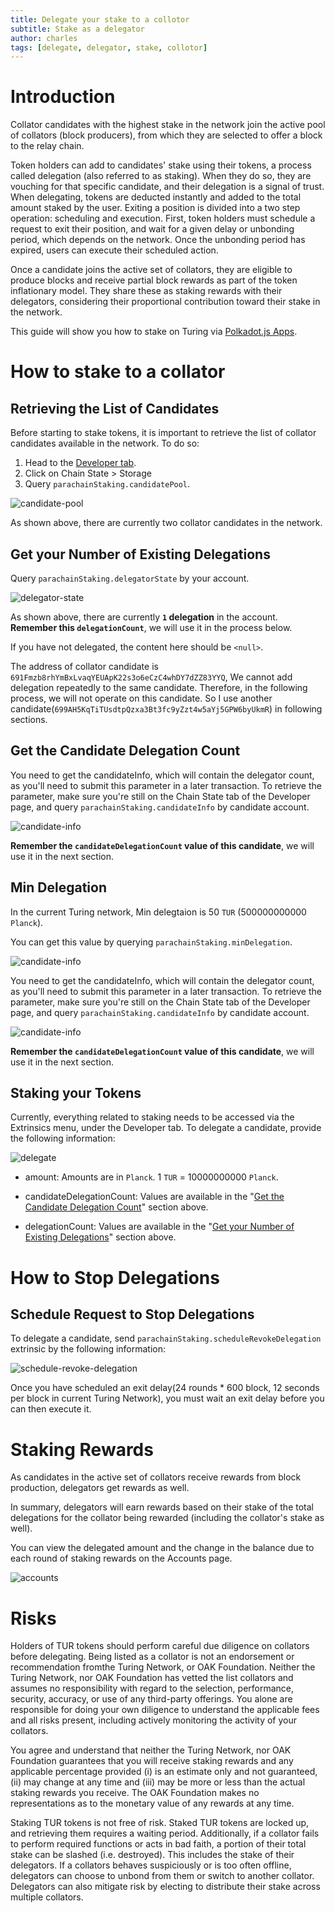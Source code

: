 ```yaml
---
title: Delegate your stake to a collotor
subtitle: Stake as a delegator
author: charles
tags: [delegate, delegator, stake, collotor]
---
```


# Introduction

Collator candidates with the highest stake in the network join the active pool of collators (block producers), from which they are selected to offer a block to the relay chain.

Token holders can add to candidates' stake using their tokens, a process called delegation (also referred to as staking). When they do so, they are vouching for that specific candidate, and their delegation is a signal of trust. When delegating, tokens are deducted instantly and added to the total amount staked by the user. Exiting a position is divided into a two step operation: scheduling and execution. First, token holders must schedule a request to exit their position, and wait for a given delay or unbonding period, which depends on the network. Once the unbonding period has expired, users can execute their scheduled action.

Once a candidate joins the active set of collators, they are eligible to produce blocks and receive partial block rewards as part of the token inflationary model. They share these as staking rewards with their delegators, considering their proportional contribution toward their stake in the network.

This guide will show you how to stake on Turing via [Polkadot.js Apps](https://polkadot.js.org/apps/?rpc=wss%3A%2F%2Frpc.turing.oak.tech#/).

# How to stake to a collator

## Retrieving the List of Candidates

Before starting to stake tokens, it is important to retrieve the list of collator candidates available in the network. To do so:

1. Head to the [Developer tab](https://polkadot.js.org/apps/?rpc=wss%3A%2F%2Frpc.turing.oak.tech#/chainstate).
1. Click on Chain State > Storage
1. Query `parachainStaking.candidatePool`. 

![candidate-pool](../../assets/img/staking-delegation/candidate-pool.png)

As shown above, there are currently two collator candidates in the network.

## Get your Number of Existing Delegations

Query `parachainStaking.delegatorState` by your account.

![delegator-state](../../assets/img/staking-delegation/delegator-state.png)

As shown above, there are currently **`1` delegation** in the account. **Remember this `delegationCount`**, we will use it in the process below.

If you have not delegated, the content here should be `<null>`.

The address of collator candidate is `691Fmzb8rhYmBxLvaqYEUApK22s3o6eCzC4whDY7dZZ83YYQ`, We cannot add delegation repeatedly to the same candidate.
Therefore, in the following process, we will not operate on this candidate. So I use another candidate(`699AH5KqTiTUsdtpQzxa3Bt3fc9yZzt4w5aYj5GPW6byUkmR`) in following sections.

## Get the Candidate Delegation Count

You need to get the candidateInfo, which will contain the delegator count, as you'll need to submit this parameter in a later transaction. To retrieve the parameter, make sure you're still on the Chain State tab of the Developer page, and query `parachainStaking.candidateInfo` by candidate account. 

![candidate-info](../../assets/img/staking-delegation/candidate-info.png)

**Remember the `candidateDelegationCount` value of this candidate**, we will use it in the next section.

## Min Delegation

In the current Turing network, Min delegtaion is 50 `TUR` (500000000000 `Planck`).

You can get this value by querying `parachainStaking.minDelegation`.

![candidate-info](../../assets/img/staking-delegation/min-delegation.png)

You need to get the candidateInfo, which will contain the delegator count, as you'll need to submit this parameter in a later transaction. To retrieve the parameter, make sure you're still on the Chain State tab of the Developer page, and query `parachainStaking.candidateInfo` by candidate account. 

![candidate-info](../../assets/img/staking-delegation/candidate-info.png)

**Remember the `candidateDelegationCount` value of this candidate**, we will use it in the next section.

## Staking your Tokens

Currently, everything related to staking needs to be accessed via the Extrinsics menu, under the Developer tab. To delegate a candidate, provide the following information:

![delegate](../../assets/img/staking-delegation/delegate.png)

- amount: Amounts are in `Planck`. 1 `TUR` = 10000000000 `Planck`. 

- candidateDelegationCount: Values ​​are available in the "[Get the Candidate Delegation Count](#get-the-candidate-delegation)" section above.

- delegationCount: Values ​​are available in the "[Get your Number of Existing Delegations](#get-your-number-of-existing-delegations)" section above.

# How to Stop Delegations

## Schedule Request to Stop Delegations

To delegate a candidate, send `parachainStaking.scheduleRevokeDelegation` extrinsic by the following information:

![schedule-revoke-delegation](../../assets/img/staking-delegation/schedule-revoke-delegation.png)

Once you have scheduled an exit delay(24 rounds * 600 block, 12 seconds per block in current Turing Network), you must wait an exit delay before you can then execute it.

# Staking Rewards

As candidates in the active set of collators receive rewards from block production, delegators get rewards as well.

In summary, delegators will earn rewards based on their stake of the total delegations for the collator being rewarded (including the collator's stake as well).

You can view the delegated amount and the change in the balance due to each round of staking rewards on the Accounts page.

![accounts](../../assets/img/staking-delegation/accounts.png)

# Risks

Holders of TUR tokens should perform careful due diligence on collators before delegating. Being listed as a collator is not an endorsement or recommendation fromthe Turing Network, or OAK Foundation. Neither the Turing Network, nor OAK Foundation has vetted the list collators and assumes no responsibility with regard to the selection, performance, security, accuracy, or use of any third-party offerings. You alone are responsible for doing your own diligence to understand the applicable fees and all risks present, including actively monitoring the activity of your collators.

You agree and understand that neither the Turing Network, nor OAK Foundation guarantees that you will receive staking rewards and any applicable percentage provided (i) is an estimate only and not guaranteed, (ii) may change at any time and (iii) may be more or less than the actual staking rewards you receive. The OAK Foundation makes no representations as to the monetary value of any rewards at any time.

Staking TUR tokens is not free of risk. Staked TUR tokens are locked up, and retrieving them requires a waiting period. Additionally, if a collator fails to perform required functions or acts in bad faith, a portion of their total stake can be slashed (i.e. destroyed). This includes the stake of their delegators. If a collators behaves suspiciously or is too often offline, delegators can choose to unbond from them or switch to another collator. Delegators can also mitigate risk by electing to distribute their stake across multiple collators.
